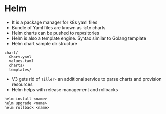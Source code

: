 # Helm

- It is a package manager for k8s yaml files
- Bundle of Yaml files are known as `Helm` charts
- Helm charts can be pushed to repositories
- Helm is also a template engine. Syntax similar to Golang template
- Helm chart sample dir structure

```
chart/
  Chart.yaml
  values.taml
  charts/
  templates/
```

- V3 gets rid of `Tiller`- an additional service to parse charts and provision resources
- Helm helps with release management and rollbacks

```shell
helm install <name>
helm upgrade <name>
helm rollback <name>
```
